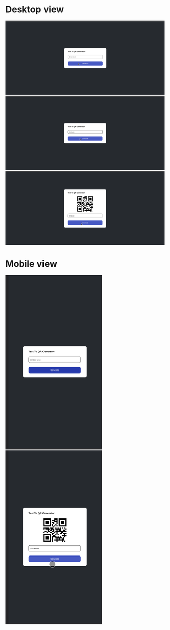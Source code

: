 <h1>Desktop view</h1>

![](./Readmeassets/1.png)
![](./Readmeassets/2.png)
![](./Readmeassets/3.png)
<br>
<h1>Mobile view</h1>

![](./Readmeassets/4.png)
![](./Readmeassets/5.png)